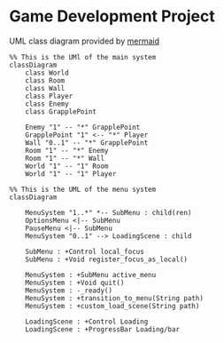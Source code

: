 # Game Development Project


UML class diagram provided by [mermaid](https://mermaid-js.github.io/mermaid/#/classDiagram)
<!-- https://mermaid-js.github.io/mermaid-live-editor -->
```mermaid
%% This is the UMl of the main system
classDiagram
    class World
    class Room
    class Wall
    class Player
    class Enemy
    class GrapplePoint

    Enemy "1" -- "*" GrapplePoint
    GrapplePoint "1" <-- "*" Player
    Wall "0..1" -- "*" GrapplePoint
    Room "1" -- "*" Enemy
    Room "1" -- "*" Wall
    World "1" -- "1" Room
    World "1" -- "1" Player
```

```mermaid
%% This is the UML of the menu system
classDiagram

    MenuSystem "1..*" *-- SubMenu : child(ren)
    OptionsMenu <|-- SubMenu
    PauseMenu <|-- SubMenu
    MenuSystem "0..1" --> LoadingScene : child

    SubMenu : +Control local_focus
    SubMenu : +Void register_focus_as_local()

    MenuSystem : +SubMenu active_menu
    MenuSystem : +Void quit()
    MenuSystem : -_ready()
    MenuSystem : +transition_to_menu(String path)
    MenuSystem : +custom_load_scene(String path)

    LoadingScene : +Control Loading
    LoadingScene : +ProgressBar Loading/bar

```
